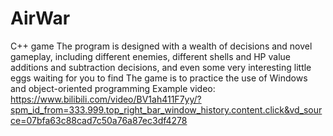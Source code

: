 # AirWar
C++ game
The program is designed with a wealth of decisions and novel gameplay, including different enemies, different shells and HP value additions and subtraction decisions, and even some very interesting little eggs waiting for you to find
The game is to practice the use of Windows and object-oriented programming
Example video: https://www.bilibili.com/video/BV1ah411F7yy/?spm_id_from=333.999.top_right_bar_window_history.content.click&vd_source=07bfa63c88cad7c50a76a87ec3df4278
